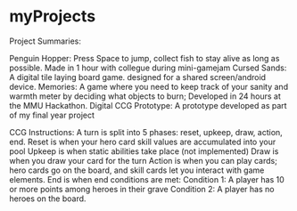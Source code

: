 # myProjects

Project Summaries:
  
  Penguin Hopper:         Press Space to jump, collect fish to stay alive as long as possible. Made in 1 hour with collegue during mini-gamejam
  Cursed Sands:           A digital tile laying board game. designed for a shared screen/android device. 
  Memories:               A game where you need to keep track of your sanity and warmth meter by deciding what objects to burn; Developed in 24 hours at the MMU Hackathon.
  Digital CCG Prototype:  A prototype developed as part of my final year project
  
CCG Instructions:
  A turn is split into 5 phases: reset, upkeep, draw, action, end.
  Reset is when your hero card skill values are accumulated into your pool
  Upkeep is when static abilities take place (not implemented)
  Draw is when you draw your card for the turn
  Action is when you can play cards; hero cards go on the board, and skill cards let you interact with game elements.
  End is when end conditions are met:
    Condition 1: A player has 10 or more points among heroes in their grave
    Condition 2: A player has no heroes on the board.
